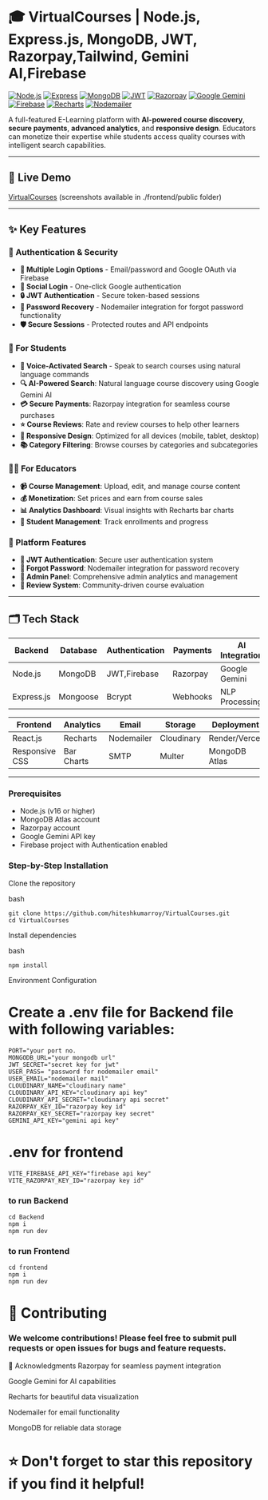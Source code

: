 # 🎓 VirtualCourses | Node.js, Express.js, MongoDB, JWT, Razorpay,Tailwind, Gemini AI,Firebase

[![Node.js](https://img.shields.io/badge/Node.js-339933?style=for-the-badge&logo=node.js&logoColor=white)](https://nodejs.org/) 
[![Express](https://img.shields.io/badge/Express.js-000000?style=for-the-badge&logo=express&logoColor=white)](https://expressjs.com/)
[![MongoDB](https://img.shields.io/badge/MongoDB-47A248?style=for-the-badge&logo=mongodb&logoColor=white)](https://www.mongodb.com/)
[![JWT](https://img.shields.io/badge/JWT-000000?style=for-the-badge&logo=json-web-tokens&logoColor=white)](https://jwt.io/)
[![Razorpay](https://img.shields.io/badge/Razorpay-00B9F1?style=for-the-badge&logo=razorpay&logoColor=white)](https://razorpay.com/)
[![Google Gemini](https://img.shields.io/badge/Google%20Gemini-4285F4?style=for-the-badge&logo=google&logoColor=white)](https://gemini.google.com/)
[![Firebase](https://img.shields.io/badge/Firebase-FFCA28?style=for-the-badge&logo=firebase&logoColor=black)](https://firebase.google.com/)
[![Recharts](https://img.shields.io/badge/Recharts-FF4154?style=for-the-badge&logo=chartdotjs&logoColor=white)](https://recharts.org/)
[![Nodemailer](https://img.shields.io/badge/Nodemailer-339933?style=for-the-badge&logo=nodemon&logoColor=white)](https://nodemailer.com/)

A full-featured E-Learning platform with **AI-powered course discovery**, **secure payments**, **advanced analytics**, and **responsive design**. Educators can monetize their expertise while students access quality courses with intelligent search capabilities.

---

## 🚀 Live Demo
[VirtualCourses](https://virtualcourses-2.onrender.com/)
(screenshots available in ./frontend/public folder)

---


## ✨ Key Features
### 🔐 Authentication & Security
- **🔑 Multiple Login Options** - Email/password and Google OAuth via Firebase
- **👤 Social Login** - One-click Google authentication
- **🔒 JWT Authentication** - Secure token-based sessions
- **📧 Password Recovery** - Nodemailer integration for forgot password functionality
- **🛡️ Secure Sessions** - Protected routes and API endpoints
### 🎯 For Students
- **🎤 Voice-Activated Search** - Speak to search courses using natural language commands
- **🔍 AI-Powered Search**: Natural language course discovery using Google Gemini AI
- **💳 Secure Payments**: Razorpay integration for seamless course purchases
- **⭐ Course Reviews**: Rate and review courses to help other learners
- **📱 Responsive Design**: Optimized for all devices (mobile, tablet, desktop)
- **📚 Category Filtering**: Browse courses by categories and subcategories

### 👨‍🏫 For Educators
- **📹 Course Management**: Upload, edit, and manage course content
- **💰 Monetization**: Set prices and earn from course sales
- **📊 Analytics Dashboard**: Visual insights with Recharts bar charts
- **👥 Student Management**: Track enrollments and progress

### 🔐 Platform Features
- **🔑 JWT Authentication**: Secure user authentication system
- **📧 Forgot Password**: Nodemailer integration for password recovery
- **🎯 Admin Panel**: Comprehensive admin analytics and management
- **💬 Review System**: Community-driven course evaluation

---

## 🗂 Tech Stack

| Backend        | Database       | Authentication | Payments      | AI Integration |
|----------------|----------------|----------------|---------------|----------------|
| Node.js        | MongoDB        | JWT,Firebase            | Razorpay      | Google Gemini  |
| Express.js     | Mongoose       | Bcrypt         | Webhooks      | NLP Processing |

| Frontend       | Analytics      | Email          | Storage       | Deployment     |
|----------------|----------------|----------------|---------------|----------------|
| React.js       | Recharts       | Nodemailer     | Cloudinary    | Render/Vercel  |
| Responsive CSS | Bar Charts     | SMTP           | Multer        | MongoDB Atlas  |

---






### Prerequisites
- Node.js (v16 or higher)
- MongoDB Atlas account
- Razorpay account
- Google Gemini API key
- Firebase project with Authentication enabled

### Step-by-Step Installation
Clone the repository

bash
```http
git clone https://github.com/hiteshkumarroy/VirtualCourses.git
cd VirtualCourses
```
Install dependencies

bash
```http
npm install
```
Environment Configuration
# Create a .env file for Backend file with following variables:
```http
PORT="your port no.
MONGODB_URL="your mongodb url"
JWT_SECRET="secret key for jwt"
USER_PASS= "password for nodemailer email"
USER_EMAIL="nodemailer mail"
CLOUDINARY_NAME="cloudinary name"
CLOUDINARY_API_KEY="cloudinary api key"
CLOUDINARY_API_SECRET="cloudinary api secret"
RAZORPAY_KEY_ID="razorpay key id"
RAZORPAY_KEY_SECRET="razorpay key secret"
GEMINI_API_KEY="gemini api key"

 ```

# .env for frontend

```http
VITE_FIREBASE_API_KEY="firebase api key"
VITE_RAZORPAY_KEY_ID="razorpay key id"

 ```

 ### to run Backend
 ```http
 cd Backend
 npm i
 npm run dev
  ```


### to run Frontend
 ```http
 cd frontend
 npm i
 npm run dev
  ```



# 🤝 Contributing
### We welcome contributions! Please feel free to submit pull requests or open issues for bugs and feature requests.

🙏 Acknowledgments
Razorpay for seamless payment integration

Google Gemini for AI capabilities

Recharts for beautiful data visualization

Nodemailer for email functionality

MongoDB for reliable data storage




# ⭐ Don't forget to star this repository if you find it helpful!
